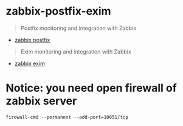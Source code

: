 # zabbix-postfix-exim

> Postfix monitoring and integration with Zabbix
- [zabbix postfix](Postfix/README.md)

> Exim monitoring and integration with Zabbix
- [zabbix exim](Exim/README.md)

# Notice: you need open firewall of zabbix server

```
firewall-cmd --permanent --add-port=10051/tcp 
```
